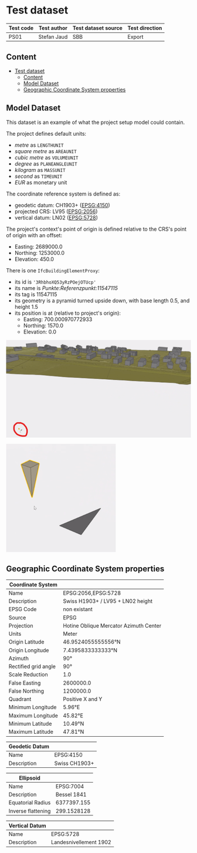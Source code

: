 # Test dataset

| Test code | Test author     | Test dataset source | Test direction |
|-----------|-----------------|---------------------|----------------|
| PS01      | Stefan Jaud     | SBB                 | Export         |

## Content
- [Test dataset](#test-dataset)
  - [Content](#content)
  - [Model Dataset](#model-dataset)
  - [Geographic Coordinate System properties](#geographic-coordinate-system-properties)


## Model Dataset

This dataset is an example of what the project setup model could contain.

The project defines default units:

- *metre* as `LENGTHUNIT`
- *square metre* as `AREAUNIT`
- *cubic metre* as `VOLUMEUNIT`
- *degree* as `PLANEANGLEUNIT`
- *kilogram* as `MASSUNIT`
- *second* as `TIMEUNIT`
- *EUR* as monetary unit

The coordinate reference system is defined as:

- geodetic datum: CH1903+ ([EPSG:4150](https://epsg.io/4150)) 
- projected CRS: LV95 ([EPSG:2056](https://epsg.io/2056)) 
- vertical datum: LN02 ([EPSG:5728](https://epsg.io/5728))

The project's context's point of origin is defined relative to the CRS's point of origin with an offset:

- Easting: 2689000.0
- Northing: 1253000.0
- Elevation: 450.0

There is one `IfcBuildingElementProxy`:

- its id is `'3RhbhoXQ53yRzPOejOTUcp'`
- its name is *Punkte:Referenzpunkt:11547115*
- its tag is 11547115
- its geometry is a pyramid turned upside down, with base length 0.5, and height 1.5
- its position is at (relative to project's origin):
    - Easting: 700.000970772933
    - Northing: 1570.0
    - Elevation: 0.0

![Reference point 11547115 in the context of whole model.](./referencePointFromAfar.png)

![Reference point 11547115 up close with the north direction marked.](./referencePointUpClose.png)


## Geographic Coordinate System properties

| Coordinate System |                                       |
|-------------------|---------------------------------------|
| Name              | EPSG:2056,EPSG:5728                   |
| Description       | Swiss  H1903+ / LV95 + LN02 height    |
| EPSG Code         | non existant                          |
| Source            | EPSG                                  |
| Projection        | Hotine Oblique Mercator Azimuth Center |
| Units             | Meter                                 |
| Origin Latitude   | 46.9524055555556°N                    |
| Origin Longitude  |  7.4395833333333°N                    |
| Azimuth           | 90°                                   |
| Rectified grid angle | 90°                                |
| Scale Reduction   | 1.0                                   |
| False Easting     | 2600000.0                             |
| False Northing    | 1200000.0                             |
| Quadrant          | Positive X and Y                      |
| Minimum Longitude |  5.96°E                               |
| Maximum Longitude | 45.82°E                               |
| Minimum Latitude  | 10.49°N                               |
| Maximum Latitude  | 47.81°N                               |

| Geodetic Datum    |                                       |
|-------------------|---------------------------------------|
| Name              | EPSG:4150                             |
| Description       | Swiss CH1903+                         |

| Ellipsoid         |                                       |
|-------------------|---------------------------------------|
| Name              | EPSG:7004                             |
| Description       | Bessel 1841                           |
| Equatorial Radius | 6377397.155                           |
| Inverse flattening| 299.1528128                           |

| Vertical Datum    |                                       |
|-------------------|---------------------------------------|
| Name              | EPSG:5728                             |
| Description       | Landesnivellement 1902                |
